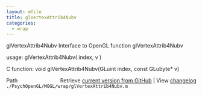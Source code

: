 ```yaml
---
layout: mfile
title: glVertexAttrib4Nubv
categories:
  - wrap
---
```


glVertexAttrib4Nubv  Interface to OpenGL function glVertexAttrib4Nubv

usage:  glVertexAttrib4Nubv\( index, v \)

C function:  void glVertexAttrib4Nubv\(GLuint index, const GLubyte\* v\)


<div class="code_header" style="text-align:right;">
  <span style="float:left;">Path&nbsp;&nbsp;</span> <span class="counter">Retrieve <a href=
  "https://raw.github.com/Psychtoolbox-3/Psychtoolbox-3/beta/./PsychOpenGL/MOGL/wrap/glVertexAttrib4Nubv.m">current version from GitHub</a> | View <a href=
  "https://github.com/Psychtoolbox-3/Psychtoolbox-3/commits/beta/./PsychOpenGL/MOGL/wrap/glVertexAttrib4Nubv.m">changelog</a></span>
</div>
<div class="code">
  <code>./PsychOpenGL/MOGL/wrap/glVertexAttrib4Nubv.m</code>
</div>
